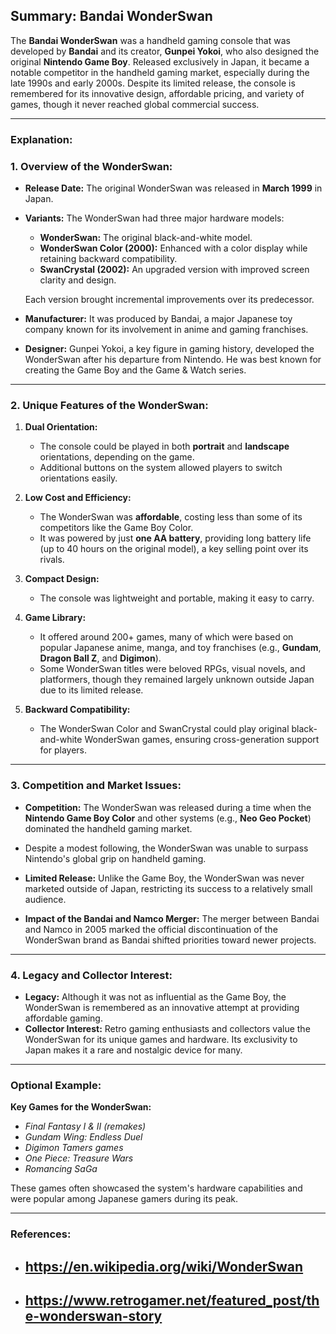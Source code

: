 ## Summary: Bandai WonderSwan  
The **Bandai WonderSwan** was a handheld gaming console that was developed by **Bandai** and its creator, **Gunpei Yokoi**, who also designed the original **Nintendo Game Boy**. Released exclusively in Japan, it became a notable competitor in the handheld gaming market, especially during the late 1990s and early 2000s. Despite its limited release, the console is remembered for its innovative design, affordable pricing, and variety of games, though it never reached global commercial success.

---

### Explanation:

### **1. Overview of the WonderSwan:**
- **Release Date:** The original WonderSwan was released in **March 1999** in Japan.
- **Variants:** The WonderSwan had three major hardware models:
  - **WonderSwan:** The original black-and-white model.
  - **WonderSwan Color (2000):** Enhanced with a color display while retaining backward compatibility.
  - **SwanCrystal (2002):** An upgraded version with improved screen clarity and design.
  
  Each version brought incremental improvements over its predecessor.

- **Manufacturer:** It was produced by Bandai, a major Japanese toy company known for its involvement in anime and gaming franchises.

- **Designer:** Gunpei Yokoi, a key figure in gaming history, developed the WonderSwan after his departure from Nintendo. He was best known for creating the Game Boy and the Game & Watch series.

---

### **2. Unique Features of the WonderSwan:**

1. **Dual Orientation:**
   - The console could be played in both **portrait** and **landscape** orientations, depending on the game.
   - Additional buttons on the system allowed players to switch orientations easily.

2. **Low Cost and Efficiency:**
   - The WonderSwan was **affordable**, costing less than some of its competitors like the Game Boy Color.
   - It was powered by just **one AA battery**, providing long battery life (up to 40 hours on the original model), a key selling point over its rivals.

3. **Compact Design:**
   - The console was lightweight and portable, making it easy to carry.

4. **Game Library:**
   - It offered around 200+ games, many of which were based on popular Japanese anime, manga, and toy franchises (e.g., **Gundam**, **Dragon Ball Z**, and **Digimon**).
   - Some WonderSwan titles were beloved RPGs, visual novels, and platformers, though they remained largely unknown outside Japan due to its limited release.

5. **Backward Compatibility:**
   - The WonderSwan Color and SwanCrystal could play original black-and-white WonderSwan games, ensuring cross-generation support for players.

---

### **3. Competition and Market Issues:**
- **Competition:** The WonderSwan was released during a time when the **Nintendo Game Boy Color** and other systems (e.g., **Neo Geo Pocket**) dominated the handheld gaming market.
- Despite a modest following, the WonderSwan was unable to surpass Nintendo's global grip on handheld gaming.
  
- **Limited Release:** Unlike the Game Boy, the WonderSwan was never marketed outside of Japan, restricting its success to a relatively small audience.

- **Impact of the Bandai and Namco Merger:** The merger between Bandai and Namco in 2005 marked the official discontinuation of the WonderSwan brand as Bandai shifted priorities toward newer projects.

---

### **4. Legacy and Collector Interest:**
- **Legacy:** Although it was not as influential as the Game Boy, the WonderSwan is remembered as an innovative attempt at providing affordable gaming.
- **Collector Interest:** Retro gaming enthusiasts and collectors value the WonderSwan for its unique games and hardware. Its exclusivity to Japan makes it a rare and nostalgic device for many.

---

### Optional Example:
**Key Games for the WonderSwan:**
- *Final Fantasy I & II (remakes)*  
- *Gundam Wing: Endless Duel*  
- *Digimon Tamers games*  
- *One Piece: Treasure Wars*  
- *Romancing SaGa*  

These games often showcased the system's hardware capabilities and were popular among Japanese gamers during its peak.

---

### References:
- ## https://en.wikipedia.org/wiki/WonderSwan  
- ## https://www.retrogamer.net/featured_post/the-wonderswan-story  